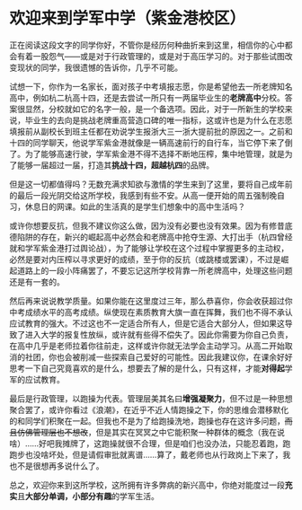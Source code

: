 # 欢迎来到学军中学（紫金港校区）
正在阅读这段文字的同学你好，不管你是经历何种曲折来到这里，相信你的心中都会有着一股怨气——或是对于行政管理的，或是对于高压学习的。对于那些试图改变现状的同学，我很遗憾的告诉你，几乎不可能。

试想一下，你作为一名家长，面对孩子中考填报志愿，你是希望他去一所老牌知名高中，例如杭二杭高十四，还是去尝试一所只有一两届毕业生的**老牌高中**分校。答案很显然，分校就如它的名字一般，是一个备选项。因此，对于一所新生的学校来说，毕业生的去向是挑战老牌重高营造口碑的唯一指标，这或许也是为什么在志愿填报前从副校长到班主任都在劝说学生报浙大三一浙大提前批的原因之一。之前和十四的同学聊天，他说学军紫金港就像是一辆高速前行的自行车，当它停下来了倒了。为了能够高速行驶，学军紫金港不得不选择不断地压榨，集中地管理，就是为了能够一届超过一届，打造其**挑战十四，超越杭四**的品牌。

但是这一切都值得吗？无数充满求知欲与激情的学生来到了这里，要将自己成年前的最后一段光阴交给这所学校，我感到有些不安。从高一便开始的周五强制晚自习，休息日的网课。如此的生活真的是学生们想象中的高中生活吗？

或许你想要反抗，但我不建议你这么做，因为没有必要也没有效果。因为有修昔底德陷阱的存在，新兴的崛起高中必然会和老牌高中抢夺生源、大打出手（杭四曾经就和学军紫金港打过舆论战），为了能够让学校在这个过程中掌握更多的主动权，必然是要对内压榨以寻求更好的成绩，至于你的反抗（或跳楼或罢课），不过是崛起道路上的一段小阵痛罢了，不要忘记这所学校背靠一所老牌高中，处理这些问题还是有一套的。

然后再来说说教学质量。如果你能在这里度过三年，那么恭喜你，你会收获超过你中考成绩水平的高考成绩。纵使现在素质教育大旗一直在挥舞，我们也不得不承认应试教育的强大。不过这也不一定适合所有人，但是它适合大部分人，但如果这导致了进入大学的报复性放纵，或许就有些得不偿失了。因此你需要为你自己负责，在高中几乎是老师拉着你往前走，这样或许你就无法学会主动学习。从高二开始取消的社团，你也会被削减一些探索自己爱好的可能性。因此我建议你，在课余好好思考一下自己究竟喜欢的是什么，想要去了解的是什么，只有这样，才能**对得起**学军的应试教育。

最后是行政管理，以跑操为代表。管理层美其名曰**增强凝聚力**，但不过是一种思想聚合罢了，或许你看过《浪潮》，在近乎不近人情跑操之下，你的思维会潜移默化的和同学们积聚在一起。但我也不是为了给跑操洗地，跑操也存在这许多问题，~~而且仿佛管理层也不想改~~，但是其实在冥冥之中它能积聚一种群体的概念（我在说啥）……好吧我摊牌了，这跑操就很不合理，但是咱们也没办法，只能忍着跑，跑跑步也没啥坏处，但是请假审批就离谱……算了，戴老师也从行政岗上下来了，我也不是很想再多说什么了。

总之，欢迎你来到这所学校，这所拥有许多弊病的新兴高中，你绝对能度过一段**充实**且**大部分单调，小部分有趣**的学军生活。

